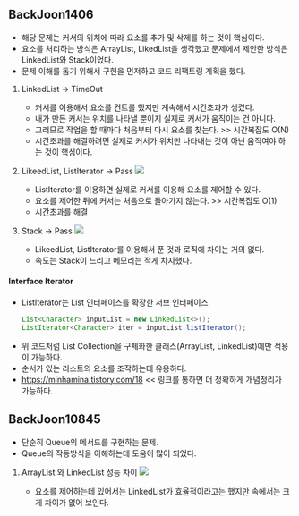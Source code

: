 ## BackJoon1406

- 해당 문제는 커서의 위치에 따라 요소를 추가 및 삭제를 하는 것이 핵심이다.
- 요소를 처리하는 방식은 ArrayList, LikedList을 생각했고 문제에서 제안한 방식은 LinkedList와 Stack이었다.
- 문제 이해를 돕기 위해서 구현을 먼저하고 코드 리팩토링 계획을 했다.

1. LinkedList -> TimeOut
    - 커서를 이용해서 요소를 컨트롤 했지만 계속해서 시간초과가 생겼다.
    - 내가 만든 커서는 위치를 나타낼 뿐이지 실제로 커서가 움직이는 건 아니다. 
    - 그러므로 작업을 할 때마다 처음부터 다시 요소를 찾는다. >> 시간복잡도 O(N)
    - 시간초과를 해결하려면 실제로 커서가 위치만 나타내는 것이 아닌 움직여야 하는 것이 핵심이다.

2. LikeedList, ListIterator -> Pass
    <img src = "https://github.com/honeydanji/Study/assets/129818881/91a2fe7f-257a-4aa9-b0c9-0a6691572fbf">
    - ListIterator를 이용하면 실제로 커서를 이용해 요소를 제어할 수 있다.
    - 요소를 제어한 뒤에 커서는 처음으로 돌아가지 않는다. >> 시간복잡도 O(1)
    - 시간초과를 해결

3. Stack -> Pass
    <img src = "https://github.com/honeydanji/Study/assets/129818881/49cb3d9b-44f1-456d-8d5f-475e89e7920f">
    - LikeedList, ListIterator를 이용해서 푼 것과 로직에 차이는 거의 없다.
    - 속도는 Stack이 느리고 메모리는 적게 차지했다. 

#### Interface Iterator<E>
- ListIterator는 List 인터페이스를 확장한 서브 인터페이스
    ```Java
    List<Character> inputList = new LinkedList<>();
    ListIterator<Character> iter = inputList.listIterator();
    ```
- 위 코드처럼 List Collection을 구체화한 클래스(ArrayList, LinkedList)에만 적용이 가능하다.
- 순서가 있는 리스트의 요소를 조작하는데 유용하다.
- https://minhamina.tistory.com/18   << 링크를 통하면 더 정확하게 개념정리가 가능하다.


## BackJoon10845

- 단순히 Queue의 메서드를 구현하는 문제.
- Queue의 작동방식을 이해하는데 도움이 많이 되었다.

1. ArrayList 와 LinkedList 성능 차이
    <img src="https://github.com/honeydanji/Algorithm/assets/129818881/fed247f5-c004-4685-8709-b7c14f152ff9">

    - 요소를 제어하는데 있어서는 LinkedList가 효율적이라고는 했지만 속에서는 크게 차이가 없어 보인다.





